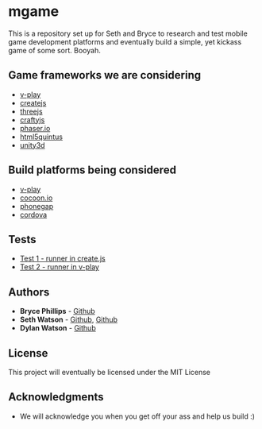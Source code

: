 # mgame

This is a repository set up for Seth and Bryce to research and test mobile game development platforms and eventually build a simple, yet kickass game of some sort. Booyah.

## Game frameworks we are considering

* [v-play](http://www.v-play.net/)
* [createjs](http://www.createjs.com/)
* [threejs](http://threejs.org/)
* [craftyjs](http://craftyjs.com/)
* [phaser.io](http://phaser.io/)
* [html5quintus](http://www.html5quintus.com/)
* [unity3d](http://unity3d.com/)

## Build platforms being considered

* [v-play](http://www.v-play.net/)
* [cocoon.io](https://cocoon.io/)
* [phonegap](https://build.phonegap.com/)
* [cordova](http://cordova.apache.org/)

## Tests

* [Test 1 - runner in create.js](https://build.phonegap.com/apps/2166397/install/ECXBTrvuFBeqQwXxasp9)
* [Test 2 - runner in v-play](https://github.com/designlab87/mgame/blob/master/vplay/Platformer.apk)

## Authors

* **Bryce Phillips** - [Github](https://github.com/brycecold)
* **Seth Watson** - [Github](https://github.com/designlab87), [Github](https://github.com/spotsdev)
* **Dylan Watson** - [Github](https://github.com/Dylan-Watson)

## License

This project will eventually be licensed under the MIT License

## Acknowledgments

* We will acknowledge you when you get off your ass and help us build :)
